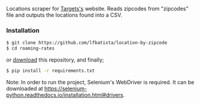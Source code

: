 Locations scraper for [Targets's](https://target.com/) website.
Reads zipcodes from "zipcodes" file and outputs the locations found into a CSV.

### Installation

```sh
$ git clone https://github.com/lfbatista/location-by-zipcode
$ cd roaming-rates
```

or [download](https://github.com/lfbatista/location-by-zipcode/archive/master.zip) this repository, and finally;

```sh
$ pip install -r requirements.txt
```

Note: In order to run the project, Selenium's WebDriver is required. It can be downloaded at https://selenium-python.readthedocs.io/installation.html#drivers.
